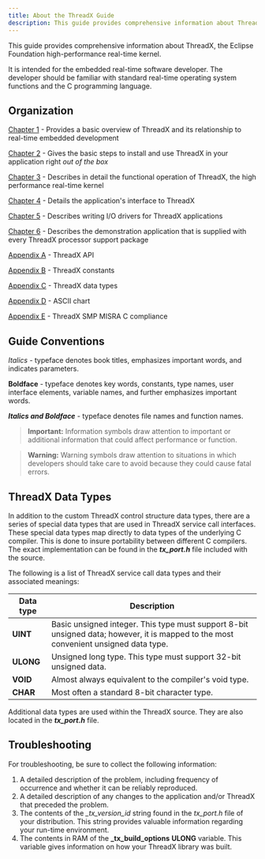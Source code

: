```yaml
---
title: About the ThreadX Guide
description: This guide provides comprehensive information about ThreadX, the Eclipse Foundation high-performance real-time kernel.
---
```



This guide provides comprehensive information about ThreadX, the Eclipse Foundation high-performance real-time kernel. 

It is intended for the embedded real-time software developer. The developer should be familiar with standard real-time operating system functions and the C programming language.

## Organization

[Chapter 1](chapter1) - Provides a basic overview of ThreadX and its relationship to real-time embedded development

[Chapter 2](chapter2) - Gives the basic steps to install and use ThreadX in your application right *out of the box*

[Chapter 3](chapter3) - Describes in detail the functional operation of ThreadX, the high performance real-time kernel

[Chapter 4](chapter4) - Details the application's interface to ThreadX

[Chapter 5](chapter5) - Describes writing I/O drivers for ThreadX applications

[Chapter 6](chapter6) - Describes the demonstration application that is supplied with every ThreadX processor support package

[Appendix A](appendix-a) - ThreadX API

[Appendix B](appendix-b) - ThreadX constants

[Appendix C](appendix-c) - ThreadX data types

[Appendix D](appendix-d) - ASCII chart

[Appendix E](appendix-e) - ThreadX SMP MISRA C compliance

## Guide Conventions

*Italics* - typeface denotes book titles, emphasizes important words, and indicates parameters.

**Boldface** - typeface denotes key words, constants, type names, user interface elements, variable names, and further emphasizes important words.

***Italics and Boldface*** - typeface denotes file names and function names.

> **Important:** Information symbols draw attention to important or additional information that could affect performance or function.

> **Warning:** Warning symbols draw attention to situations in which developers should take care to avoid because they could cause fatal errors.

## ThreadX Data Types

In addition to the custom ThreadX control structure data types, there are a series of special data types that are used in ThreadX service call interfaces. These special data types map directly to data types of the underlying C compiler. This is done to insure portability between different C compilers. The exact implementation can be found in the ***tx_port.h*** file included with the source.

The following is a list of ThreadX service call data types and their associated meanings:

| Data type  | Description |
| -------- | ------------------------------------------------------------------------------------------------------------------------------------ |
| **UINT** | Basic unsigned integer. This type must support 8-bit unsigned data; however, it is mapped to the most convenient unsigned data type. |
| **ULONG** | Unsigned long type. This type must support 32-bit unsigned data. |
| **VOID** | Almost always equivalent to the compiler's void type. |
| **CHAR** | Most often a standard 8-bit character type. |

Additional data types are used within the ThreadX source. They are
also located in the ***tx_port.h*** file.

## Troubleshooting

For troubleshooting, be sure to collect the following information:

1. A detailed description of the problem, including frequency of occurrence and whether it can be reliably reproduced.
2. A detailed description of any changes to the application and/or ThreadX that preceded the problem.
3. The contents of the *_tx_version_id* string found in the *tx_port.h* file of your distribution. This string provides valuable information regarding your run-time environment.
4. The contents in RAM of the **_tx_build_options** **ULONG** variable. This variable gives information on how your ThreadX library was built.
